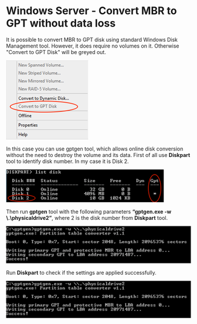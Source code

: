 # Windows Server - Convert MBR to GPT without data loss

It is possible to convert MBR to GPT disk using standard Windows Disk Management tool. However, it does require no volumes on it. Otherwise "Convert to GPT Disk" will be greyed out.

![screen1](screen1.png)

In this case you can use gptgen tool, which allows online disk conversion without the need to destroy the volume and its data. First of all use **Diskpart** tool to identify disk number. In my case it is Disk 2.

![screen1](screen2.png)

Then run **gptgen** tool with the following parameters **“gptgen.exe -w \\.\physicaldrive2”**, where 2 is the disk number from **Diskpart** tool.

![screen1](screen3.png)

Run **Diskpart** to check if the settings are applied successfully.

![screen1](screen3.png)